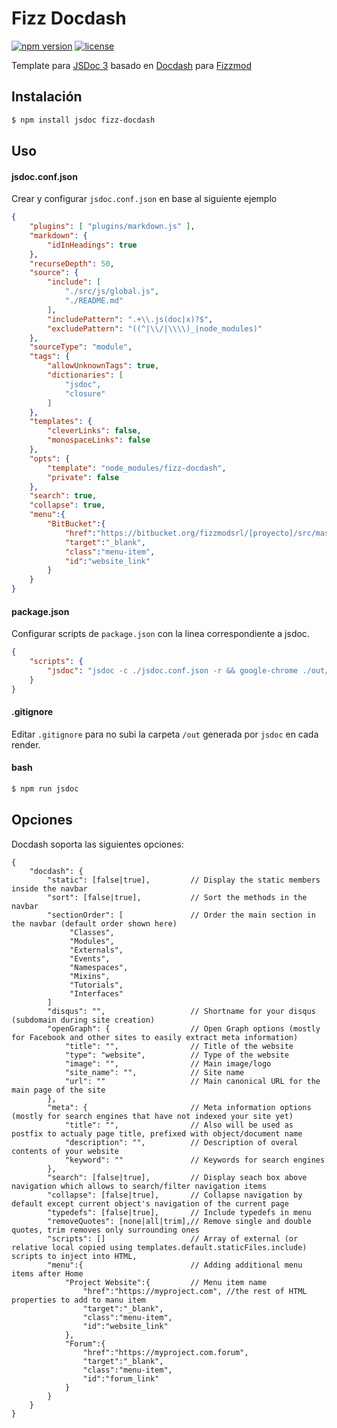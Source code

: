 # Fizz Docdash
[![npm version](https://badge.fury.io/js/docdash.svg)](https://badge.fury.io/js/docdash) [![license](https://img.shields.io/npm/l/docdash.svg)](LICENSE.md)

Template para [JSDoc 3](http://usejsdoc.org/) basado en [Docdash](http://clenemt.github.io/docdash/) para [Fizzmod](http://new.fizzmod.com/)

## Instalación

```bash
$ npm install jsdoc fizz-docdash
```

## Uso

#### jsdoc.conf.json
Crear y configurar `jsdoc.conf.json` en base al siguiente ejemplo

```json
{
	"plugins": [ "plugins/markdown.js" ],
	"markdown": {
		"idInHeadings": true
	},
	"recurseDepth": 50,
	"source": {
		"include": [
			"./src/js/global.js",
			"./README.md"
		],
		"includePattern": ".+\\.js(doc|x)?$",
		"excludePattern": "((^|\\/|\\\\)_|node_modules)"
	},
	"sourceType": "module",
	"tags": {
		"allowUnknownTags": true,
		"dictionaries": [
			"jsdoc",
			"closure"
		]
	},
	"templates": {
		"cleverLinks": false,
		"monospaceLinks": false
	},
	"opts": {
		"template": "node_modules/fizz-docdash",
		"private": false
	},
	"search": true,
	"collapse": true,
	"menu":{
		"BitBucket":{
			"href":"https://bitbucket.org/fizzmodsrl/[proyecto]/src/master/",
			"target":"_blank",
			"class":"menu-item",
			"id":"website_link"
		}
	}
}
```

#### package.json
Configurar scripts de `package.json` con la linea correspondiente a jsdoc.

```json
{
	"scripts": {
		"jsdoc": "jsdoc -c ./jsdoc.conf.json -r && google-chrome ./out/index.html"
	}
}
```

#### .gitignore
Editar `.gitignore` para no subi la carpeta `/out` generada por `jsdoc` en cada render.

#### bash

```bash
$ npm run jsdoc
```

## Opciones
Docdash soporta las siguientes opciones:

```
{
	"docdash": {
		"static": [false|true],         // Display the static members inside the navbar
		"sort": [false|true],           // Sort the methods in the navbar
		"sectionOrder": [        		// Order the main section in the navbar (default order shown here)
			 "Classes",
			 "Modules",
			 "Externals",
			 "Events",
			 "Namespaces",
			 "Mixins",
			 "Tutorials",
			 "Interfaces"
		]
		"disqus": "",                   // Shortname for your disqus (subdomain during site creation)
		"openGraph": {                  // Open Graph options (mostly for Facebook and other sites to easily extract meta information)
			"title": "",                // Title of the website
			"type": "website",          // Type of the website
			"image": "",                // Main image/logo
			"site_name": "",            // Site name
			"url": ""                   // Main canonical URL for the main page of the site
		},
		"meta": {                       // Meta information options (mostly for search engines that have not indexed your site yet)
			"title": "",                // Also will be used as postfix to actualy page title, prefixed with object/document name
			"description": "",          // Description of overal contents of your website
			"keyword": ""               // Keywords for search engines
		},
		"search": [false|true],         // Display seach box above navigation which allows to search/filter navigation items
		"collapse": [false|true],       // Collapse navigation by default except current object's navigation of the current page
		"typedefs": [false|true],       // Include typedefs in menu
		"removeQuotes": [none|all|trim],// Remove single and double quotes, trim removes only surrounding ones
		"scripts": []                   // Array of external (or relative local copied using templates.default.staticFiles.include) scripts to inject into HTML,
		"menu":{                        // Adding additional menu items after Home
			"Project Website":{         // Menu item name
				"href":"https://myproject.com", //the rest of HTML properties to add to manu item
				"target":"_blank",
				"class":"menu-item",
				"id":"website_link"
			},
			"Forum":{
				"href":"https://myproject.com.forum",
				"target":"_blank",
				"class":"menu-item",
				"id":"forum_link"
			}
		}
	}
}
```
